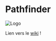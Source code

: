 # Pathfinder

![Logo](https://codefirst.iut.uca.fr/git/timothee.aubry/PathFinder/raw/branch/master/Analyse/Logo/NewLogo.png)

Lien vers le <a href="https://codefirst.iut.uca.fr/git/timothee.aubry/PathFinder/wiki">wiki</a> ! 